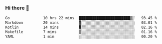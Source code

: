 ### Hi there 👋

<!--
**yeya24/yeya24** is a ✨ _special_ ✨ repository because its `README.md` (this file) appears on your GitHub profile.

Here are some ideas to get you started:

- 🔭 I’m currently working on ...
- 🌱 I’m currently learning ...
- 👯 I’m looking to collaborate on ...
- 🤔 I’m looking for help with ...
- 💬 Ask me about ...
- 📫 How to reach me: ...
- 😄 Pronouns: ...
- ⚡ Fun fact: ...
-->

<!--START_SECTION:waka-->

```txt
Go               10 hrs 22 mins  ███████████████████████▒░   93.45 %
Markdown         20 mins         ▓░░░░░░░░░░░░░░░░░░░░░░░░   03.01 %
Kotlin           14 mins         ▓░░░░░░░░░░░░░░░░░░░░░░░░   02.16 %
Makefile         7 mins          ▒░░░░░░░░░░░░░░░░░░░░░░░░   01.16 %
YAML             1 min           ░░░░░░░░░░░░░░░░░░░░░░░░░   00.20 %
```

<!--END_SECTION:waka-->
